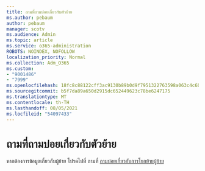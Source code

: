 ```yaml
---
title: ถามที่ถามบ่อยเกี่ยวกับตัวย้าย
ms.author: pebaum
author: pebaum
manager: scotv
ms.audience: Admin
ms.topic: article
ms.service: o365-administration
ROBOTS: NOINDEX, NOFOLLOW
localization_priority: Normal
ms.collection: Adm_O365
ms.custom:
- "9001486"
- "7999"
ms.openlocfilehash: 18fc8c88122cff3ac9130b89b0d9f7951322763598a063c4c6b2ff737289599e
ms.sourcegitcommit: b5f7da89a650d2915dc652449623c78be6247175
ms.translationtype: MT
ms.contentlocale: th-TH
ms.lasthandoff: 08/05/2021
ms.locfileid: "54097433"
---
```

# <a name="mover-faq"></a>ถามที่ถามบ่อยเกี่ยวกับตัวย้าย

หากต้องการข้อมูลเกี่ยวกับผู้ย้าย โปรดไปที่ ถามที่ [ถามบ่อยเกี่ยวกับการโยกย้ายผู้ย้าย](https://docs.microsoft.com/sharepointmigration/mover-migration-faq)
